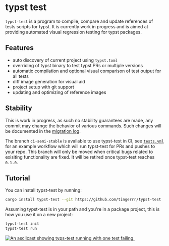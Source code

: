 # typst test
`typst-test` is a program to compile, compare and update references of tests scripts for typst.
It is currently work in progress and is aimed at providing automated visual regression testing for
typst packages.

## Features
- auto discovery of current project using `typst.toml`
- overriding of typst binary to test typst PRs or multiple versions
- automatic compilation and optional visual comparison of test output for all tests
- diff image generation for visual aid
- project setup with git support
- updating and optimizing of reference images

## Stability
This is work in progress, as such no stability guarantees are made, any commit may change the
behavior of various commands. Such changes will be documented in the [migration log][migrating].

The branch `ci-semi-stable` is available to use typst-test in CI, see [`tests.yml`][ci-workflow] for
an example workflow which will run typst-test for PRs and pushes to your repo. This branch will only
be moved when critical bugs related to exisiting functionality are fixed. It will be retired once
typst-test reaches `0.1.0`.

## Tutorial
You can install typst-test by running:
```bash
cargo install typst-test --git https://github.com/tingerrr/typst-test
```

Assuming typst-test is in your path and you're in a package project, this is how you use it on a
new project:
```bash
typst-test init
typst-test run
```

[![An asciicast showing typs-test running with one test failing.][demo-thumb]][demo]

[ci-workflow]: assets/workflows/tests.yml

[migrating]: migrating.md
[demo-thumb]: https://asciinema.org/a/tbjXoYpZ0UPSiFxtO2vOaAW8v.svg
[demo]: https://asciinema.org/a/tbjXoYpZ0UPSiFxtO2vOaAW8v
